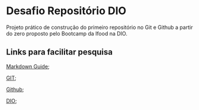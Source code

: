 # Desafio Repositório DIO
Projeto prático de construção do primeiro repositório no Git e Github a partir do zero proposto pelo Bootcamp da Ifood na DIO.
## Links para facilitar pesquisa
[Markdown Guide](https://www.markdownguide.org/basic-syntax/);

[GIT](https://git-scm.com/docs/git/pt_BR);

[Github](https://docs.github.com/en);

[DIO](https://www.dio.me/);
